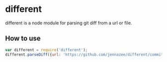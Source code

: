 different
=========

different is a node module for parsing git diff from a url or file.


How to use
--------------

```js
var different = require('different');
different.parseDiff({url: 'https://github.com/jennazee/different/commit/6798084f3a41c626b07a62552ea4c78c4a2011d6.diff'}, function(diff) {console.log(diff)});

```